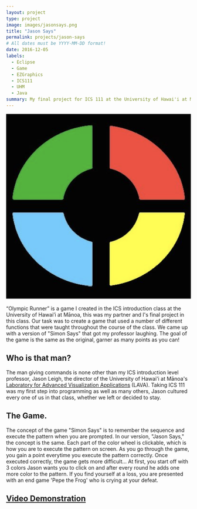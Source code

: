 ```yaml
---
layout: project
type: project
image: images/jasonsays.png
title: "Jason Says"
permalink: projects/jason-says
# All dates must be YYYY-MM-DD format!
date: 2016-12-05
labels:
  - Eclipse
  - Game
  - EZGraphics
  - ICS111
  - UHM
  - Java
summary: My final project for ICS 111 at the University of Hawai'i at Mānoa - a fun take on the game "Simon Says."
---
```


<img class="ui small left circular floated image" src="../images/simonbuttons.png">

“Olympic Runner” is a game I created in the ICS introduction class at the University of Hawai’i at Mānoa, this was my partner and I's final project in this class. Our task was to create a game that used a number of different functions that were taught throughout the course of the class. We came up with a version of "Simon Says" that got my professor laughing. The goal of the game is the same as the original, garner as many points as you can!

## Who is that man?

The man giving commands is none other than my ICS introduction level professor, Jason Leigh, the director of the University of Hawai'i at Mānoa's [Laboratory for Advanced Visualization Applications](http://lava.manoa.hawaii.edu) (LAVA). Taking ICS 111 was my first step into programming as well as many others, Jason cultured every one of us in that class, whether we left or decided to stay.

## The Game.

The concept of the game "Simon Says" is to remember the sequence and execute the pattern when you are prompted. In our version, "Jason Says," the concept is the same. Each part of the color wheel is clickable, which is how you are to execute the pattern on screen. As you go through the game, you gain a point everytime you execute the pattern correctly. Once executed correctly, the game gets more difficult... At first, you start off with 3 colors Jason wants you to click on and after every round he adds one more color to the pattern. If you find yourself at a loss, you are presented with an end game 'Pepe the Frog' who is crying at your defeat.
 
## [Video Demonstration](https://www.youtube.com/watch?v=1FsBF-d501Y)
